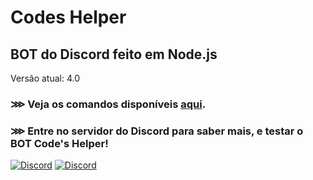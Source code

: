 # Codes Helper
## BOT do Discord feito em Node.js
Versão atual: 4.0

### ⋙ Veja os comandos disponíveis [aqui](https://github.com/griffan113/codeshelper/blob/master/comandos.md).
### ⋙ Entre no servidor do Discord para saber mais, e testar o BOT Code's Helper!



[![Discord](https://discordapp.com/api/guilds/689492899389505650/widget.png)](https://discord.gg/kUQ6JaQ)
[![Discord](https://img.shields.io/discord/689492899389505650.svg)]( https://discord.gg/kUQ6JaQ)
